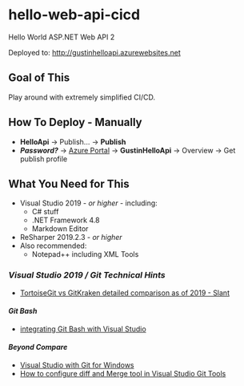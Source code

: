 # hello-web-api-cicd
Hello World ASP.NET Web API 2

Deployed to:
    http://gustinhelloapi.azurewebsites.net
    
## Goal of This
Play around with extremely simplified CI/CD.

## How To Deploy - Manually
 + **HelloApi** &rarr; Publish... &rarr; **Publish**
 + ***Password?*** &rarr; [Azure Portal](https://portal.azure.com/) &rarr; **GustinHelloApi** &rarr; Overview &rarr; Get publish profile

## What You Need for This
 + Visual Studio 2019 - *or higher* - including:
    + C# stuff
    + .NET Framework 4.8
	+ Markdown Editor
 + ReSharper 2019.2.3 - *or higher*
 + Also recommended:
    + Notepad++ including XML Tools

### *Visual Studio 2019 / Git Technical Hints*
 + [TortoiseGit vs GitKraken detailed comparison as of 2019 - Slant](https://www.slant.co/versus/13486/13489/~tortoisegit_vs_gitkraken)

#### *Git Bash*
 + [integrating Git Bash with Visual Studio](https://stackoverflow.com/questions/8025108/integrating-git-bash-with-visual-studio#20904471)

#### *Beyond Compare*
 + [Visual Studio with Git for Windows](http://www.scootersoftware.com/support.php?zz=kb_vcs#visualstudio-git)
 + [How to configure diff and Merge tool in Visual Studio Git Tools](http://www.codewrecks.com/blog/index.php/2013/03/19/how-to-configure-diff-and-merge-tool-in-visual-studio-git-tools/)
